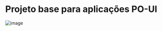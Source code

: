 # Projeto base para aplicações PO-UI 
![image](https://github.com/user-attachments/assets/2c999762-89d8-41dc-87f4-d3788eab61a2)
